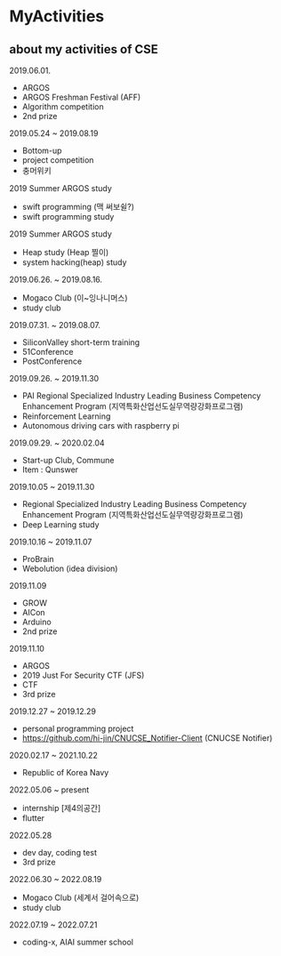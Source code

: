 MyActivities
============
about my activities of CSE
--------------------------

2019.06.01.
- ARGOS
- ARGOS Freshman Festival (AFF)
- Algorithm competition
- 2nd prize

2019.05.24 ~ 2019.08.19
- Bottom-up
- project competition
- 충머위키

2019 Summer ARGOS study
- swift programming (맥 써보쉴?)
- swift programming study

2019 Summer ARGOS study
- Heap study (Heap 찔이)
- system hacking(heap) study

2019.06.26. ~ 2019.08.16.
- Mogaco Club (이~잉나니머스)
- study club

2019.07.31. ~ 2019.08.07.
- SiliconValley short-term training
- 51Conference
- PostConference

2019.09.26. ~ 2019.11.30
- PAI Regional Specialized Industry Leading Business Competency Enhancement Program (지역특화산업선도실무역량강화프로그램)
- Reinforcement Learning
- Autonomous driving cars with raspberry pi

2019.09.29. ~ 2020.02.04
- Start-up Club, Commune
- Item : Qunswer

2019.10.05 ~ 2019.11.30
- Regional Specialized Industry Leading Business Competency Enhancement Program (지역특화산업선도실무역량강화프로그램)
- Deep Learning study

2019.10.16 ~ 2019.11.07
- ProBrain
- Webolution (idea division)

2019.11.09
- GROW
- AICon
- Arduino
- 2nd prize

2019.11.10
- ARGOS
- 2019 Just For Security CTF (JFS)
- CTF
- 3rd prize

2019.12.27 ~ 2019.12.29
- personal programming project
- https://github.com/hi-jin/CNUCSE_Notifier-Client (CNUCSE Notifier)

2020.02.17 ~ 2021.10.22
- Republic of Korea Navy

2022.05.06 ~ present
- internship [제4의공간]
- flutter

2022.05.28
- dev day, coding test
- 3rd prize

2022.06.30 ~ 2022.08.19
- Mogaco Club (세계서 걸어속으로)
- study club

2022.07.19 ~ 2022.07.21
- coding-x, AIAI summer school
